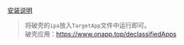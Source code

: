 [安装说明](https://www.yahibo.top/2019/11/06/MonkeyDev安装与使用/)

> 将破壳的`ipa`放入`TargetApp`文件中运行即可。</br>
> 破壳应用：https://www.onapp.top/declassifiedApps
